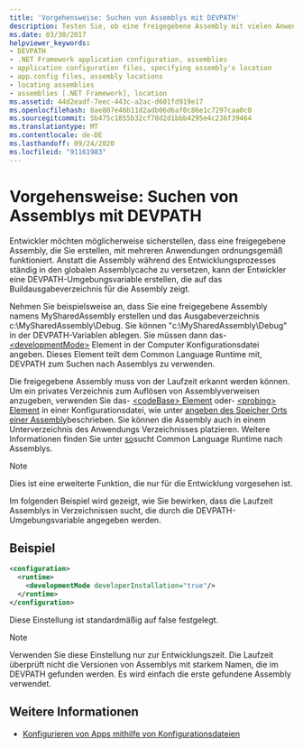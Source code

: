 ```yaml
---
title: 'Vorgehensweise: Suchen von Assemblys mit DEVPATH'
description: Testen Sie, ob eine freigegebene Assembly mit vielen Anwendungen in .net ordnungsgemäß funktioniert, indem Sie eine XML-Computer Konfigurationsdatei und die DEVPATH-Umgebungsvariable verwenden.
ms.date: 03/30/2017
helpviewer_keywords:
- DEVPATH
- .NET Framework application configuration, assemblies
- application configuration files, specifying assembly's location
- app.config files, assembly locations
- locating assemblies
- assemblies [.NET Framework], location
ms.assetid: 44d2eadf-7eec-443c-a2ac-d601fd919e17
ms.openlocfilehash: 8ae807e46b11d2adb06d6af0c86e1c7297caa0c0
ms.sourcegitcommit: 5b475c1855b32cf78d2d1bbb4295e4c236f39464
ms.translationtype: MT
ms.contentlocale: de-DE
ms.lasthandoff: 09/24/2020
ms.locfileid: "91161983"
---
```

# <a name="how-to-locate-assemblies-by-using-devpath"></a>Vorgehensweise: Suchen von Assemblys mit DEVPATH

Entwickler möchten möglicherweise sicherstellen, dass eine freigegebene Assembly, die Sie erstellen, mit mehreren Anwendungen ordnungsgemäß funktioniert. Anstatt die Assembly während des Entwicklungsprozesses ständig in den globalen Assemblycache zu versetzen, kann der Entwickler eine DEVPATH-Umgebungsvariable erstellen, die auf das Buildausgabeverzeichnis für die Assembly zeigt.  
  
 Nehmen Sie beispielsweise an, dass Sie eine freigegebene Assembly namens MySharedAssembly erstellen und das Ausgabeverzeichnis c:\MySharedAssembly\Debug. Sie können "c:\MySharedAssembly\Debug" in der DEVPATH-Variablen ablegen. Sie müssen dann das- [\<developmentMode>](./file-schema/runtime/developmentmode-element.md) Element in der Computer Konfigurationsdatei angeben. Dieses Element teilt dem Common Language Runtime mit, DEVPATH zum Suchen nach Assemblys zu verwenden.  
  
 Die freigegebene Assembly muss von der Laufzeit erkannt werden können.  Um ein privates Verzeichnis zum Auflösen von Assemblyverweisen anzugeben, verwenden Sie das- [ \<codeBase> Element](./file-schema/runtime/codebase-element.md) oder- [ \<probing> Element](./file-schema/runtime/probing-element.md) in einer Konfigurationsdatei, wie unter [angeben des Speicher Orts einer Assembly](specify-assembly-location.md)beschrieben.  Sie können die Assembly auch in einem Unterverzeichnis des Anwendungs Verzeichnisses platzieren. Weitere Informationen finden Sie unter [so](../deployment/how-the-runtime-locates-assemblies.md)sucht Common Language Runtime nach Assemblys.  
  
> [!NOTE]
> Dies ist eine erweiterte Funktion, die nur für die Entwicklung vorgesehen ist.  
  
 Im folgenden Beispiel wird gezeigt, wie Sie bewirken, dass die Laufzeit Assemblys in Verzeichnissen sucht, die durch die DEVPATH-Umgebungsvariable angegeben werden.  
  
## <a name="example"></a>Beispiel  
  
```xml  
<configuration>  
  <runtime>  
    <developmentMode developerInstallation="true"/>  
  </runtime>  
</configuration>  
```  
  
 Diese Einstellung ist standardmäßig auf false festgelegt.  
  
> [!NOTE]
> Verwenden Sie diese Einstellung nur zur Entwicklungszeit. Die Laufzeit überprüft nicht die Versionen von Assemblys mit starkem Namen, die im DEVPATH gefunden werden. Es wird einfach die erste gefundene Assembly verwendet.  
  
## <a name="see-also"></a>Weitere Informationen

- [Konfigurieren von Apps mithilfe von Konfigurationsdateien](index.md)
